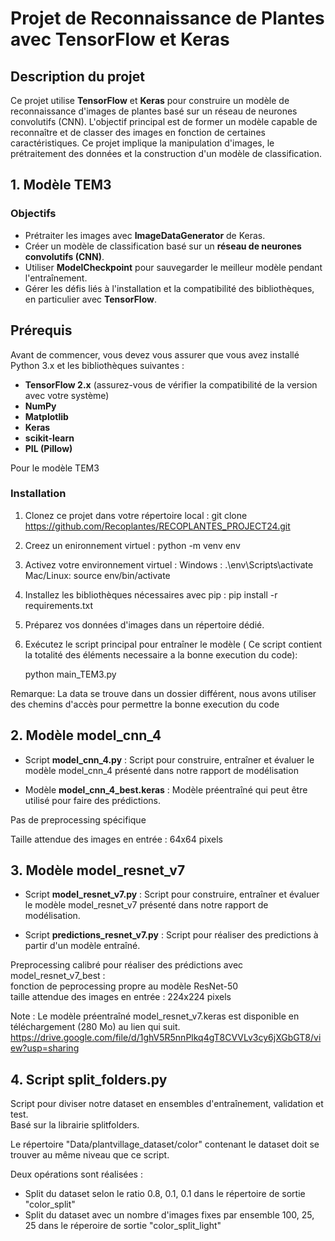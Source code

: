 # Projet de Reconnaissance de Plantes avec TensorFlow et Keras

## Description du projet

Ce projet utilise **TensorFlow** et **Keras** pour construire un modèle de reconnaissance d'images de plantes basé sur un réseau de neurones convolutifs (CNN). L'objectif principal est de former un modèle capable de reconnaître et de classer des images en fonction de certaines caractéristiques. Ce projet implique la manipulation d'images, le prétraitement des données et la construction d'un modèle de classification.

## 1. Modèle TEM3
### Objectifs 

- Prétraiter les images avec **ImageDataGenerator** de Keras.
- Créer un modèle de classification basé sur un **réseau de neurones convolutifs (CNN)**.
- Utiliser **ModelCheckpoint** pour sauvegarder le meilleur modèle pendant l'entraînement.
- Gérer les défis liés à l'installation et la compatibilité des bibliothèques, en particulier avec **TensorFlow**.

## Prérequis

Avant de commencer, vous devez vous assurer que vous avez installé Python 3.x et les bibliothèques suivantes :

- **TensorFlow 2.x** (assurez-vous de vérifier la compatibilité de la version avec votre système)
- **NumPy**
- **Matplotlib**
- **Keras**
- **scikit-learn**
- **PIL (Pillow)**

Pour le modèle TEM3
### Installation

1. Clonez ce projet dans votre répertoire local :
   git clone https://github.com/Recoplantes/RECOPLANTES_PROJECT24.git

2. Creez un enironnement virtuel :
    python -m venv env

3. Activez votre environnement virtuel :
    Windows : .\env\Scripts\activate
    Mac/Linux: source env/bin/activate

4. Installez les bibliothèques nécessaires avec pip :
    pip install -r requirements.txt

5. Préparez vos données d'images dans un répertoire dédié.

6. Exécutez le script principal pour entraîner le modèle ( Ce script contient la totalité des éléments necessaire a la bonne execution du code):

    python main_TEM3.py

Remarque: La data se trouve dans un dossier différent, nous avons utiliser des chemins d'accès pour permettre la bonne execution du code



## 2. Modèle model_cnn_4  

- Script **model_cnn_4.py** : Script pour construire, entraîner et évaluer le modèle model_cnn_4 présenté dans notre rapport de modélisation  

- Modèle **model_cnn_4_best.keras** : Modèle préentraîné qui peut être utilisé pour faire des prédictions.

Pas de preprocessing spécifique  

Taille attendue des images en entrée : 64x64 pixels  

   
## 3. Modèle model_resnet_v7
   
- Script **model_resnet_v7.py** : Script pour construire, entraîner et évaluer le modèle model_resnet_v7 présenté dans notre rapport de modélisation.  
   
- Script **predictions_resnet_v7.py** : Script pour réaliser des predictions à partir d'un modèle entraîné.  

Preprocessing calibré pour réaliser des prédictions avec model_resnet_v7_best :  
fonction de peprocessing propre au modèle ResNet-50  
taille attendue des images en entrée : 224x224 pixels  

Note : Le modèle préentraîné model_resnet_v7.keras est disponible en téléchargement (280 Mo) au lien qui suit.  
https://drive.google.com/file/d/1ghV5R5nnPlkq4gT8CVVLv3cy6jXGbGT8/view?usp=sharing

## 4. Script split_folders.py

Script pour diviser notre dataset en ensembles d'entraînement, validation et test.  
Basé sur la librairie splitfolders.  

Le répertoire "Data/plantvillage_dataset/color" contenant le dataset doit se trouver au même niveau que ce script.

Deux opérations sont réalisées :
- Split du dataset selon le ratio 0.8, 0.1, 0.1 dans le répertoire de sortie "color_split"  
- Split du dataset avec un nombre d'images fixes par ensemble 100, 25, 25 dans le réperoire de sortie "color_split_light"


